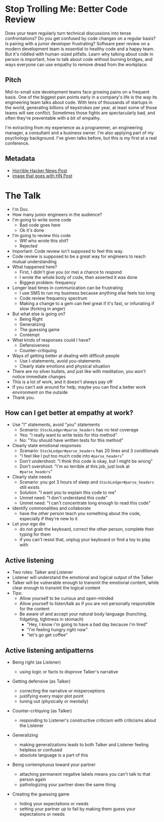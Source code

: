 Stop Trolling Me: Better Code Review
====================================
Does your team regularly turn technical discussions into tense confrontations?  Do you get confused by code changes on a regular basis?  Is pairing with a junior developer frustrating?  Software peer review on a modern development team is essential to healthy code and a happy team. But it's riddled with human-sized pitfalls.  Learn why talking about code in person is important, how to talk about code without burning bridges, and ways everyone can use empathy to remove dread from the workplace.


Pitch
-----
Mid-to-small size development teams face growing pains on a frequent basis.  One of the biggest pain points early in a company's life is the way its engineering team talks about code.  With tens of thousands of startups in the world, generating billions of keystrokes per year, at least some of those teams will see conflict.  Sometimes those fights are spectacularly bad, and often they're preventable with a bit of empathy.

I'm extracting from my experience as a programmer, an engineering manager, a consultant and a business owner.  I'm also applying part of my psychology background.  I've given talks before, but this is my first at a real conference.


Metadata
--------
* [Horrible Hacker News Post](https://news.ycombinator.com/item?id=7367429)
* [image that goes with HN Post](http://www.flickr.com/photos/vwmang/2359469825/)

The Talk
========
* I'm Doc.
* How many junior engineers in the audience?
* I'm going to write some code
    * Bad code goes here
    * Ok it's done
* I'm going to review this code
    * Wtf who wrote this shit?
    * Rejected
* Important: Code review isn't supposed to feel this way.
* Code review is supposed to be a great way for engineers to reach mutual understanding
* What happened here?
    * First, I didn't give you (or me) a chance to respond
    * I wrote the whole body of code, then asserted it was done
    * Biggest problem: frequency
* Longer lead times in communication can be frustrating
    * I use SMS to run my business because anything else feels too long
    * Code review frequency spectrum
    * Making a change to a gem can feel great if it's fast, or infuriating if slow (forking in anger)
* But what else is going on?
    * Being Right
    * Generalizing
    * The guessing game
    * Contempt
* What kinds of responses could I have?
    * Defensiveness
    * Counter-critiquing
* Ways of getting better at dealing with difficult people
    * Use I-statements, avoid you-statements
    * Clearly state emotions and physical situation
* There are no silver bullets, and just like with meditation, you won't notice immediate changes
* This is a lot of work, and it doesn't always pay off
* If you can't ask around for help, maybe you can find a better work environment on the outside
* Thank you.


How can I get better at empathy at work?
----------------------------------------
* Use "I" statements, avoid "you" statements
  - Scenario: `StockLedger#parse_headers` has no test coverage
  - Yes: "I really want to write tests for this method"
  - No: "You should have written tests for this method"
* Clearly state emotional responses
  - Scenario: `StockLedger#parse_headers` has 20 lines and 3 conditionals
  - "I feel like I put too much code into `#parse_headers`"
  - Don't undershoot: "I think this code is okay, but I might be wrong"
  - Don't overshoot:  "I'm so terrible at this job, just look at `#parse_headers`"
* Clearly state needs
  - Scenario: you got 3 hours of sleep and `StockLedger#parse_headers` still exists
  - Solution: "I want you to explain this code to me"
  - Unmet need: "I don't understand this code"
  - Unmet need: "I can't concentrate long enough to read this code"
* Identify commonalities and collaborate
  - have the other person teach you something about the code, especially if they're new to it
* Let your ego die
  - do not grab the keyboard, correct the other person, complete their typing for them
  - if you can't resist that, unplug your keyboard or find a toy to play with


Active listening
----------------
* Two roles: Talker and Listener
* Listener will understand the emotional and logical output of the Talker
* Talker will be vulnerable enough to transmit the emotional content, while clear enough to transmit the logical content
* Tips:
  - Allow yourself to be curious and open-minded
  - Allow yourself to listen/talk as if you are not personally responsible for the content
  - Be aware of and accept your natural body language (hunching, fidgeting, tightness in stomach)
      - "Hey, I know i'm going to have a bad day because i'm tired"
      - "i'm feeling hungry right now"
      - "let's go get coffee"


Active listening antipatterns
-----------------------------
* Being right (as Listener)
  - using logic or facts to disprove Talker's narrative

* Getting defensive (as Talker)
  - correcting the narrative or misperceptions
  - justifying every major plot point
  - tuning out (physically or mentally)

* Counter-critiquing (as Talker)
  * responding to Listener's constructive criticism with criticisms about the Listener

* Generalizing
  * making generalizations leads to both Talker and Listener feeling helpless or confused
  * absolute language is a part of this

* Being contemptuous toward your partner
  - attaching permanent negative labels means you can't talk to that person again
  - pathologizing your partner does the same thing

* Creating the guessing game
  - hiding your expectations or needs
  - setting your partner up to fail by making them guess your expectations or needs
